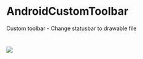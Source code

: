 # AndroidCustomToolbar
Custom toolbar - Change statusbar to drawable file
#
![](https://github.com/hoangcuongdev/AndroidCustomToolbar/blob/master/Image/img.png)

